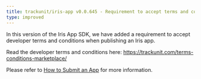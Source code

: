 ```yaml
---
title: trackunit/iris-app v0.0.645 - Requirement to accept terms and conditions
type: improved
---
```


In this version of the Iris App SDK, we have added a requirement to accept
developer terms and conditions when publishing an Iris app.

Read the developer terms and conditions here: <https://trackunit.com/terms-conditions-marketplace/>

Please refer to [How to Submit an App](https://developers.trackunit.com/docs/iris-app-publish) for more information.
